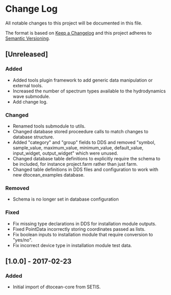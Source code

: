 # Change Log

All notable changes to this project will be documented in this file.

The format is based on [Keep a Changelog](http://keepachangelog.com/)
and this project adheres to [Semantic Versioning](http://semver.org/).

## [Unreleased]

### Added

- Added tools plugin framework to add generic data manipulation or external
  tools.
- Increased the number of spectrum types available to the hydrodynamics wave
  submodule.
- Add change log.

### Changed

- Renamed tools submodule to utils.
- Changed database stored proceedure calls to match changes to database
  structure.
- Added "category" and "group" fields to DDS and removed "symbol, sample_value,
  maximum_value, minimum_value, default_value, input_widget, output_widget"
  which were unused.
- Changed database table definitions to explicitly require the schema to be
  included, for instance project.farm rather than just farm.
- Changed table definitions in DDS files and configuration to work with
  new dtocean_examples database.
  
### Removed

- Schema is no longer set in database configuration

### Fixed

- Fix missing type declarations in DDS for installation module outputs.
- Fixed PointData incorrectly storing coordinates passed as lists.
- Fix boolean inputs to installation module that require conversion to "yes/no".
- Fix incorrect device type in installation module test data. 

## [1.0.0] - 2017-02-23

### Added

- Initial import of dtocean-core from SETIS.

